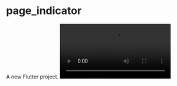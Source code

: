 # page_indicator

A new Flutter project.
![Texto alternativo]([https://github.com/BrunoCura2020/onBording_flutter/tree/main/assets/](https://github.com/BrunoCura2020/onBording_flutter/blob/main/assets/Video%20de%20WhatsApp%202023-11-03%20a%20las%2017.54.04_3f806ff5.mp4)https://github.com/BrunoCura2020/onBording_flutter/blob/main/assets/Video%20de%20WhatsApp%202023-11-03%20a%20las%2017.54.04_3f806ff5.mp4)
